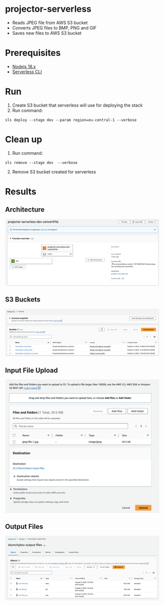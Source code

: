 # projector-serverless

- Reads JPEG file from AWS S3 bucket
- Converts JPEG files to BMP, PNG and GIF
- Saves new files to AWS S3 bucket

# Prerequisites

- [Nodejs 18.x](https://nodejs.org/en)
- [Serverless CLI](https://www.serverless.com/)

# Run
1. Create S3 bucket that serverless will use for deploying the stack
2. Run command:
```shell
sls deploy --stage dev --param region=eu-central-1 --verbose
```

# Clean up
1. Run command:
```shell
sls remove --stage dev  --verbose
```
2. Remove S3 bucket created for serverless

# Results

## Architecture
![](./docs/architecture.png)

## S3 Buckets
![](./docs/buckets.png)

## Input File Upload
![](./docs/file-upload.png)

## Output Files
![](./docs/results.png)

